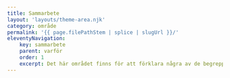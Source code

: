 ```yaml
---
title: Sammarbete
layout: 'layouts/theme-area.njk'
category: område
permalink: '{{ page.filePathStem | splice | slugUrl }}/'
eleventyNavigation:
    key: sammarbete
    parent: varför
    order: 1
    excerpt: Det här området finns för att förklara några av de begrepp och program som du kommer att använda.
---
```



